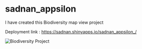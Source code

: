 # sadnan_appsilon
I have created this Biodiversity map view project 

Deployment link : https://sadnan.shinyapps.io/sadnan_appsilon_/

![Biodiversity Project](/path/to/image.png "Text to show on mouseover")

